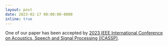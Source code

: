 ```yaml
---
layout: post
date: 2023-02-17 00:00:00-0000
inline: true
---
```

One of our paper has been accepted by  [2023 IEEE International Conference on Acoustics, Speech and Signal Processing (ICASSP)](https://2023.ieeeicassp.org/). 
